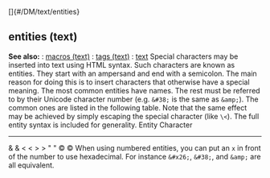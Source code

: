 []{#/DM/text/entities}
## entities (text)
**See also:**
:   [macros (text)](#/DM/text/macros)
:   [tags (text)](#/DM/text/tags)
:   [text](#/DM/text)
Special characters may be inserted into text using HTML syntax. Such
characters are known as entities. They start with an ampersand and end
with a semicolon. The main reason for doing this is to insert characters
that otherwise have a special meaning. The most common entities have
names. The rest must be referred to by their Unicode character number
(e.g. `&#38;` is the same as `&amp;`). The common ones are listed in the
following table. Note that the same effect may be achieved by simply
escaping the special character (like `\<`). The full entity syntax is
included for generality.
  Entity   Character
  -------- -----------
  &amp;    &
  &lt;     \<
  &gt;     \>
  &quot;   \"
  &copy;   ©
When using numbered entities, you can put an `x` in front of the number
to use hexadecimal. For instance `&#x26;`, `&#38;`, and `&amp;` are all
equivalent.